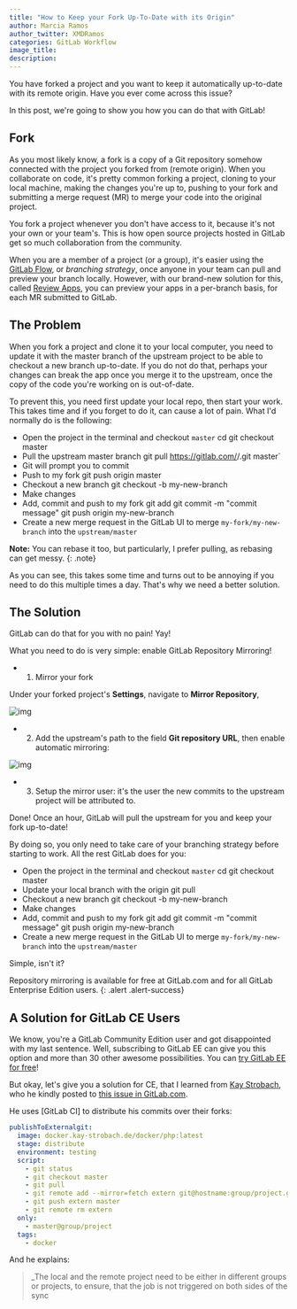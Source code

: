 ```yaml
---
title: "How to Keep your Fork Up-To-Date with its Origin"
author: Marcia Ramos
author_twitter: XMDRamos
categories: GitLab Workflow
image_title: 
description: 
---
```


You have forked a project and you want to keep it automatically up-to-date with its remote origin. Have you ever come across this issue? 

In this post, we're going to show you how you can do that with GitLab!

<!-- more -->

## Fork

As you most likely know, a fork is a copy of a Git repository somehow connected with the project you forked from (remote origin). When you collaborate on code, it's pretty common forking a project, cloning to your local machine, making the changes you're up to, pushing to your fork and submitting a merge request (MR) to merge your code into the original project.

You fork a project whenever you don't have access to it, because it's not your own or your team's. This is how open source projects hosted in GitLab get so much collaboration from the community.

When you are a member of a project (or a group), it's easier using the [GitLab Flow](/2014/09/29/gitlab-flow/), or _branching strategy_, once anyone in your team can pull and preview your branch locally. However, with our brand-new solution for this, called [Review Apps](/features/review-apps), you can preview your apps in a per-branch basis, for each MR submitted to GitLab.

## The Problem

When you fork a project and clone it to your local computer, you need to update it with the master branch of the upstream project to be able to checkout a new branch up-to-date. If you do not do that, perhaps your changes can break the app once you merge it to the upstream, once the copy of the code you're working on is out-of-date.

To prevent this, you need first update your local repo, then start your work. This takes time and if you forget to do it, can cause a lot of pain. What I'd normally do is the following:

- Open the project in the terminal and checkout `master`
    cd <directory>
    git checkout master
- Pull the upstream master branch
    git pull https://gitlab.com/<namespace>/<project>.git master`
- Git will prompt you to commit
- Push to my fork
    git push origin master
- Checkout a new branch
    git checkout -b my-new-branch
- Make changes
- Add, commit and push to my fork
    git add
    git commit -m "commit message"
    git push origin my-new-branch
- Create a new merge request in the GitLab UI to merge `my-fork/my-new-branch` into the `upstream/master`

**Note:** You can rebase it too, but particularly, I prefer pulling, as rebasing can get messy.
{: .note}

As you can see, this takes some time and turns out to be annoying if you need to do this multiple times a day. That's why we need a better solution.

## The Solution

GitLab can do that for you with no pain! Yay!

What you need to do is very simple: enable GitLab Repository Mirroring!

- 1. Mirror your fork

Under your forked project's **Settings**, navigate to **Mirror Repository**, 

![img]()

- 2. Add the upstream's path to the field **Git repository URL**, then enable automatic mirroring:

![img]()

- 3. Setup the mirror user: it's the user the new commits to the upstream project will be attributed to.

Done! Once an hour, GitLab will pull the upstream for you and keep your fork up-to-date!

By doing so, you only need to take care of your branching strategy before starting to work. All the rest GitLab does for you:

- Open the project in the terminal and checkout `master`
    cd <directory>
    git checkout master
- Update your local branch with the origin
    git pull
- Checkout a new branch
    git checkout -b my-new-branch
- Make changes
- Add, commit and push to my fork
    git add
    git commit -m "commit message"
    git push origin my-new-branch
- Create a new merge request in the GitLab UI to merge `my-fork/my-new-branch` into the `upstream/master`

Simple, isn't it? 

Repository mirroring is available for free at GitLab.com and for all GitLab Enterprise Edition users.
{: .alert .alert-success}

## A Solution for GitLab CE Users

We know, you're a GitLab Community Edition user and got disappointed with my last sentence. Well, subscribing to GitLab EE can give you this option and more than 30 other awesome possibilities. You can [try GitLab EE for free](/free-trial/)!

But okay, let's give you a solution for CE, that I learned from [Kay Strobach](https://gitlab.com/kaystrobach), who he kindly posted to [this issue in GitLab.com](https://gitlab.com/gitlab-com/blog-posts/issues/299#note_18912122).

He uses [GitLab CI] to distribute his commits over their forks:

```yaml
publishToExternalgit:
  image: docker.kay-strobach.de/docker/php:latest
  stage: distribute
  environment: testing
  script:
    - git status
    - git checkout master
    - git pull
    - git remote add --mirror=fetch extern git@hostname:group/project.git || true
    - git push extern master
    - git remote rm extern
  only:
    - master@group/project
  tags:
    - docker
```

And he explains:

> _The local and the remote project need to be either in different groups or projects, to ensure, that the job is not triggered on both sides of the sync




